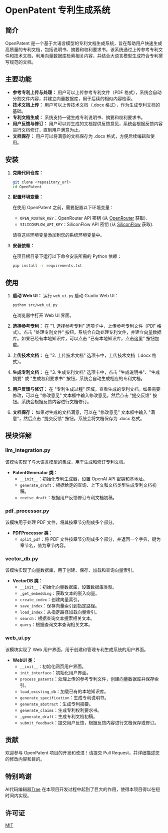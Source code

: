# OpenPatent 专利生成系统

## 简介

OpenPatent 是一个基于大语言模型的专利文档生成系统，旨在帮助用户快速生成高质量的专利文档，包括说明书、摘要和权利要求书。该系统通过上传参考专利文件和技术文档，利用向量数据库检索相关内容，并结合大语言模型生成符合专利撰写规范的文档。

## 主要功能

*   **参考专利上传与处理：** 用户可以上传参考专利文件（PDF 格式），系统会自动分割文件内容，并建立向量数据库，用于后续的相似内容检索。
*   **技术文档上传：** 用户可以上传技术文档（.docx 格式），作为生成专利文档的基础。
*   **专利文档生成：** 系统支持一键生成专利说明书、摘要和权利要求书。
*   **用户反馈与修订：** 用户可以对生成的文档提供反馈意见，系统会根据反馈内容进行文档修订，直到用户满意为止。
*   **文档保存：** 用户可以将满意的文档保存为 .docx 格式，方便后续编辑和使用。

## 安装

1.  **克隆代码仓库：**

    ```bash
    git clone <repository_url>
    cd OpenPatent
    ```
2.  **配置环境变量：**

    在使用 OpenPatent 之前，需要配置以下环境变量：

    *   `OPEN_ROUTER_KEY`：OpenRouter API 密钥 (从 [OpenRouter](https://openrouter.ai/) 获取).
    *   `SILICONFLOW_API_KEY`：SiliconFlow API 密钥 (从 [SiliconFlow](https://siliconflow.cn/) 获取).

    请将这些环境变量添加到您的系统环境变量中。
3.  **安装依赖：**

    在项目根目录下运行以下命令安装所需的 Python 依赖：

    ```bash
    pip install -r requirements.txt
    ```

## 使用

1.  **启动 Web UI：**
    运行 `web_ui.py` 启动 Gradio Web UI：

    ```bash
    python src/web_ui.py
    ```

    在浏览器中打开 Web UI 界面。
2.  **选择参考专利：**
    在 "1. 选择参考专利" 选项卡中，上传参考专利文件（PDF 格式）。点击 "处理专利文件" 按钮，系统会自动处理专利文件，并建立向量数据库。如果已经有本地知识库，可以点击 "已有本地知识库，点击这里" 按钮加载。
3.  **上传技术文档：**
    在 "2. 上传技术文档" 选项卡中，上传技术文档（.docx 格式）。
4.  **生成专利文档：**
    在 "3. 生成专利文档" 选项卡中，点击 "生成说明书"、"生成摘要" 或 "生成权利要求书" 按钮，系统会自动生成相应的专利文档。
5.  **用户反馈与修订：**
    在 "专利生成过程" 区域，查看生成的专利文档。如果需要修改，可以在 "修改意见" 文本框中输入修改意见，然后点击 "提交反馈" 按钮。系统会根据反馈内容进行文档修订。
6.  **文档保存：**
    如果对生成的文档满意，可以在 "修改意见" 文本框中输入 "满意"，然后点击 "提交反馈" 按钮。系统会将文档保存为 .docx 格式。

## 模块详解

### llm\_integration.py

该模块实现了与大语言模型的集成，用于生成和修订专利文档。

*   **PatentGenerator 类：**
    *   `__init__`：初始化专利生成器，设置 OpenAI API 密钥和基地址。
    *   `generate_draft`：根据给定的查询、上下文和文档类型生成专利文档初稿。
    *   `revise_draft`：根据用户反馈修订专利文档初稿。

### pdf\_processor.py

该模块用于处理 PDF 文件，将其按章节分割成多个部分。

*   **PDFProcessor 类：**
    *   `split_pdf`：将 PDF 文件按章节分割成多个部分，并返回一个字典，键为章节名，值为章节内容。

### vector\_db.py

该模块实现了向量数据库，用于创建、保存、加载和查询向量索引。

*   **VectorDB 类：**
    *   `__init__`：初始化向量数据库，设置数据库类型。
    *   `_get_embedding`：获取文本的嵌入向量。
    *   `create_index`：创建向量索引。
    *   `save_index`：保存向量索引到指定路径。
    *   `load_index`：从指定路径加载向量索引。
    *   `search`：根据查询文本搜索相关文本。
    *   `query`：根据查询文本查询相关文本。

### web\_ui.py

该模块实现了 Web 用户界面，用于创建和管理专利生成系统的用户界面。

*   **WebUI 类：**
    *   `__init__`：初始化网页用户界面。
    *   `init_interface`：初始化用户界面。
    *   `process_patents`：处理上传的参考专利文件，创建向量数据库并保存索引。
    *   `load_existing_db`：加载已有的本地知识库。
    *   `generate_specification`：生成专利说明书。
    *   `generate_abstract`：生成专利摘要。
    *   `generate_claims`：生成专利权利要求书。
    *   `_generate_draft`：生成专利文档初稿。
    *   `submit_feedback`：提交用户反馈，根据反馈内容进行文档保存或修订。

## 贡献

欢迎参与 OpenPatent 项目的开发和改进！请提交 Pull Request，并详细描述您的修改内容和目的。

## 特别鸣谢

AI代码编辑器[Trae](https://www.trae.ai/) 在本项目开发过程中起到了巨大的作用，使得本项目得以在短时间内实现。

## 许可证

[MIT](LICENSE)
